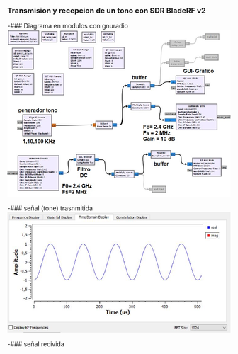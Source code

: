 ### Transmision y recepcion de un tono con  SDR BladeRF v2

-### Diagrama en modulos con gnuradio
![image](BladeRF_tx_rx_tone/balderf_tx_rx_tone_gui_sch.JPG)

-### señal (tone) trasnmitida 
![image](BladeRF_tx_rx_tone/balderf_tx_rx_tone_gui_00.JPG)

-### señal recivida

